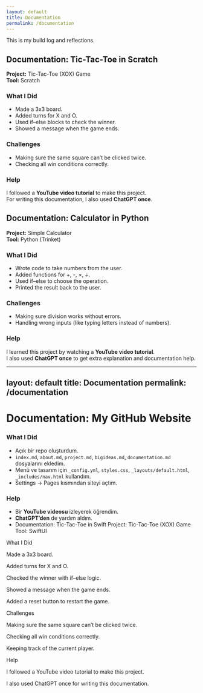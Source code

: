 ```yaml
---
layout: default
title: Documentation
permalink: /documentation
---
```


This is my build log and reflections.
## Documentation: Tic-Tac-Toe in Scratch

**Project:** Tic-Tac-Toe (XOX) Game  
**Tool:** Scratch  

### What I Did
- Made a 3x3 board.  
- Added turns for X and O.  
- Used if–else blocks to check the winner.  
- Showed a message when the game ends.  

### Challenges
- Making sure the same square can’t be clicked twice.  
- Checking all win conditions correctly.  

### Help
I followed a **YouTube video tutorial** to make this project.  
For writing this documentation, I also used **ChatGPT once**.

## Documentation: Calculator in Python

**Project:** Simple Calculator  
**Tool:** Python (Trinket)  

### What I Did
- Wrote code to take numbers from the user.  
- Added functions for +, -, ×, ÷.  
- Used if–else to choose the operation.  
- Printed the result back to the user.  

### Challenges
- Making sure division works without errors.  
- Handling wrong inputs (like typing letters instead of numbers).  

### Help
I learned this project by watching a **YouTube video tutorial**.  
I also used **ChatGPT once** to get extra explanation and documentation help.

---
layout: default
title: Documentation
permalink: /documentation
---

# Documentation: My GitHub Website

### What I Did
- Açık bir repo oluşturdum.  
- `index.md`, `about.md`, `project.md`, `bigideas.md`, `documentation.md` dosyalarını ekledim.  
- Menü ve tasarım için `_config.yml`, `styles.css`, `_layouts/default.html`, `_includes/nav.html` kullandım.  
- Settings → Pages kısmından siteyi açtım.  

### Help
- Bir **YouTube videosu** izleyerek öğrendim.  
- **ChatGPT’den** de yardım aldım.
- Documentation: Tic-Tac-Toe in Swift
Project: Tic-Tac-Toe (XOX) Game
Tool: SwiftUI

What I Did

Made a 3x3 board.

Added turns for X and O.

Checked the winner with if–else logic.

Showed a message when the game ends.

Added a reset button to restart the game.

Challenges

Making sure the same square can’t be clicked twice.

Checking all win conditions correctly.

Keeping track of the current player.

Help

I followed a YouTube video tutorial to make this project.

I also used ChatGPT once for writing this documentation.
